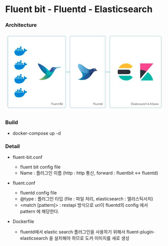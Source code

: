 # Fluent bit - Fluentd - Elasticsearch #

### Architecture ###

![구조](./img/efk.png)

### Build ###

* docker-compose up -d

### Detail ###

* fluent-bit.conf
  * fluent bit config file
  * Name : 플러그인 이름 (http : http 통신, forward : fluentbit <-> fluentd)

* fluent.conf
  * fluentd config file
  * @type : 플러그인 타입 (file : 파일 처리, elasticsearch : 엘라스틱서치)
  * <match [pattern]>  : restapi 방식으로 uri이 fluentd의 config 에서 pattern 에 해당한다.

* Dockerfile
  * fluentd에서 elastic search 플러그인을 사용하기 위해서 fluent-plugin-elasticsearch 을 설치해야 하므로 도커 이미지를 새로 생성